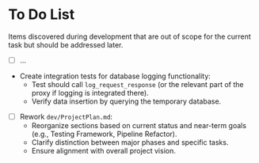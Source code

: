 # To Do List

Items discovered during development that are out of scope for the current task but should be addressed later.

- [ ] ...

- Create integration tests for database logging functionality:
  - Test should call `log_request_response` (or the relevant part of the proxy if logging is integrated there).
  - Verify data insertion by querying the temporary database.

- [ ] Rework `dev/ProjectPlan.md`:
    - Reorganize sections based on current status and near-term goals (e.g., Testing Framework, Pipeline Refactor).
    - Clarify distinction between major phases and specific tasks.
    - Ensure alignment with overall project vision.